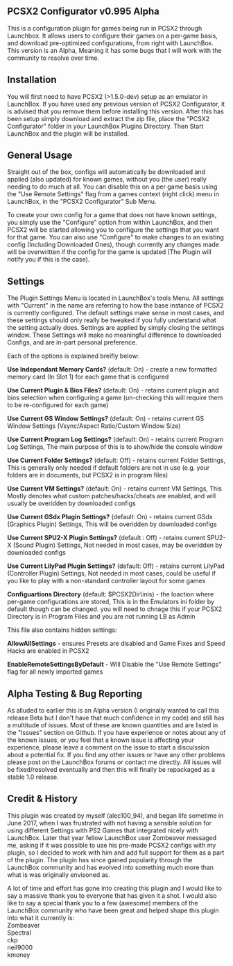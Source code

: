 PCSX2 Configurator v0.995 Alpha
-------------------------------------------------------------------------------
This is a configuration plugin for games being run in PCSX2 through Launchbox. 
It allows users to configure their games on a per-game basis, and download pre-optimized configurations, from right with LaunchBox.
This version is an Alpha, Meaning it has some bugs that I will work with the community to resolve over time.

Installation
-------------------------------------------------------------------------------
You will first need to have PCSX2 (>1.5.0-dev) setup as an emulator in LaunchBox. If you have used any previous version of PCSX2 Configurator, it is advised that you remove them before installing this version. After this has been setup simply download and extract the zip file, place the "PCSX2 Configurator" folder in your LaunchBox Plugins Directory. Then Start LaunchBox and the plugin will be installed.

General Usage
-------------------------------------------------------------------------------
Straight out of the box, configs will automatically be downloaded and applied (also updated) for known games, without you (the user) really needing to do much at all. You can disable this on a per game basis using the "Use Remote Settings" flag from a games context (right click) menu in LaunchBox, in the "PCSX2 Configurator" Sub Menu. 

To create your own config for a game that does not have known settings, you simply use the "Configure" option from within LaunchBox, and then PCSX2 will be started allowing you to configure the settings that you want for that game. You can also use "Configure" to make changes to an existing config (Including Downloaded Ones), though currently any changes made will be overwritten if the config for the game is updated (The Plugin will notify you if this is the case).

Settings
-------------------------------------------------------------------------------
The Plugin Settings Menu is located in LaunchBox's tools Menu. All settings with "Current" in the name are referring to how the base instance of PCSX2 is currently configured. The default settings make sense in most cases, and these settings should only really be tweaked if you fully understand what the setting actually does. Settings are applied by simply closing the settings window. These Settings will make no meaningful difference to downloaded Configs, and are in-part personal preference.

Each of the options is explained breifly below:

**Use Independant Memory Cards?** (default: On) - create a new formatted memory card (In Slot 1) for each game that is configured

**Use Current Plugin & Bios Files?** (default: On) - retains current plugin and bios selection when configuring a game (un-checking this will require them to be re-configured for each game)

**Use Current GS Window Settings?** (default: On) - retains current GS Window Settings (Vsync/Aspect Ratio/Custom Window Size)

**Use Current Program Log Settings?** (default: On) - retains current Program Log Settings, The main purpose of this is to show/hide the console window

**Use Current Folder Settings?** (default: Off) - retains current Folder Settings, This is generally only needed if default folders are not in use (e.g. your folders are in documents, but PCSX2 is in program files)

**Use Current VM Settings?** (default: On) - retains current VM Settings, This Mostly denotes what custom patches/hacks/cheats are enabled, and will usually be overidden by downloaded configs

**Use Current GSdx Plugin Settings?** (default: On)	- retains current GSdx (Graphics Plugin) Settings, This will be overidden by downloaded configs

**Use Current SPU2-X Plugin Settings?** (default : Off) -	retains current SPU2-X (Sound Plugin) Settings, Not needed in most cases, may be overidden by downloaded configs

**Use Current LilyPad Plugin Settings?** (default: Off) - retains current LilyPad (Controller Plugin) Settings, Not needed in most cases, could be useful if you like to play with a non-standard controller layout for some games

**Configuartions Directory** (default: $PCSX2Dir\inis) - the loaction where per-game configurations are stored, This is in the Emulators ini folder by default though can be changed. you will need to chnage this if your PCSX2 Directory is in Program Files and you are not running LB as Admin

This file also contains hidden settings:

**AllowAllSettings** - ensures Presets are disabled and Game Fixes and Speed Hacks are enabled in PCSX2

**EnableRemoteSettingsByDefault** - Will Disable the "Use Remote Settings" flag for all newly imported games

Alpha Testing & Bug Reporting
-------------------------------------------------------------------------------
As alluded to earlier this is an Alpha version (I originally wanted to call this release Beta but I don't have that much confidence in my code) and still has a multitude of issues. Most of these are known quantities and are listed in the "Issues" section on Github. If you have experience or notes about any of the known issues, or you feel that a known issue is affecting your experience, please leave a comment on the issue to start a discuission about a potential fix. If you find any other issues or have any other problems please post on the LaunchBox forums or contact me directly. All issues will be fixed/resolved eventually and then this will finally be repackaged as a stable 1.0 release.

Credit & History
-------------------------------------------------------------------------------
This plugin was created by myself (alec100_94), and began life sometime in June 2017, when I was frustrated with not having a sensible solution for using different Settings with PS2 Games that integrated nicely with LaunchBox. Later that year fellow LaunchBox user Zombeaver messaged me, asking if it was possible to use his pre-made PCSX2 configs with my plugin, so I decided to work with him and add full support for them as a part of the plugin. The plugin has since gained popularity through the LaunchBox community and has evolved into something much more than what is was originally envisoned as. 

A lot of time and effort has gone into creating this plugin and I would like to say a massive thank you to everyone that has given it a shot. I would also like to say a special thank you to a few (awesome) members of the LaunchBox community who have been great and helped shape this plugin into what it currently is:  
Zombeaver\
Spectral\
ckp\
neil9000\
kmoney

